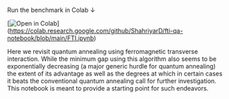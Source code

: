 Run the benchmark in Colab ↓  

[![Open in Colab](https://colab.research.google.com/assets/colab-badge.svg)]
(https://colab.research.google.com/github/ShahriyarD/fti-qa-notebook/blob/main/FTI.ipynb)

Here we revisit quantum annealing using ferromagnetic transverse interaction. While the minimum gap using this algorithm also seems to be exponentially decreasing (a major generic hurdle for quantum annealing) the extent of its advantage as well as the degrees at which in certain cases it beats the conventional quantum annealing call for further investigation. This notebook is meant to provide a starting point for such endeavors.
